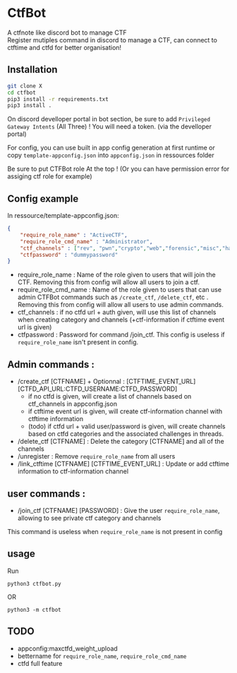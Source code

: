 # CtfBot

A ctfnote like discord bot to manage CTF  
Register mutiples command in discord to manage a CTF, can connect to ctftime and ctfd for better organisation!

## Installation

```bash
git clone X
cd ctfbot
pip3 install -r requirements.txt
pip3 install .
```

On discord develloper portal in bot section, be sure to add `Privileged Gateway Intents` (All Three) !
You will need a token. (via the develloper portal)

For config, you can use built in app config generation at first runtime or copy `template-appconfig.json` into `appconfig.json` in ressources folder

Be sure to put CTFBot role At the top ! (Or you can have permission error for assiging ctf role for example)

## Config example

In ressource/template-appconfig.json: 
```json
{
    "require_role_name" : "ActiveCTF",
    "require_role_cmd_name" : "Administrator",
    "ctf_channels" : ["rev", "pwn","crypto","web","forensic","misc","hardware","web3","osing","mobile","radio","other"],
    "ctfpassword" : "dummypassword"
}
```

- require_role_name : Name of the role given to users that will join the CTF. Removing this from config will allow all users to join a ctf.
- require_role_cmd_name : Name of the role given to users that can use admin CTFBot commands such as `/create_ctf`, `/delete_ctf`, etc . Removing this from config will allow all users to use admin commands.
- ctf_channels : if no ctfd url + auth given, will use this list of channels when creating category and channels (+ctf-information if ctftime event url is given)
- ctfpassword : Password for command /join_ctf. This config is useless if `require_role_name` isn't present in config.

## Admin commands : 

- /create_ctf [CTFNAME] + Optionnal : [CTFTIME_EVENT_URL] [CTFD_API_URL:CTFD_USERNAME:CTFD_PASSWORD]
    * if no ctfd is given, will create a list of channels based on ctf_channels in appconfig.json
    * if ctftime event url is given, will create ctf-information channel with ctftime information
    * (todo) if ctfd url + valid user/password is given, will create channels based on ctfd categories and the associated challenges in threads.
- /delete_ctf [CTFNAME] : Delete the category [CTFNAME] and all of the channels
- /unregister : Remove `require_role_name` from all users
- /link_ctftime [CTFNAME] [CTFTIME_EVENT_URL] : Update or add ctftime information to ctf-information channel

## user commands : 

- /join_ctf [CTFNAME] [PASSWORD] : Give the user `require_role_name`, allowing to see private ctf category and channels

This command is useless when `require_role_name` is not present in config

## usage

Run 
```
python3 ctfbot.py
```

OR 

```
python3 -m ctfbot
```

## TODO

- appconfig:maxctfd_weight_upload
- bettername for `require_role_name`, `require_role_cmd_name`
- ctfd full feature